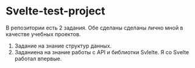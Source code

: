 # Svelte-test-project

В репозитории есть 2 задания. Обе сделаны сделаны лично мной в качестве учебных проектов. 
1. Задание на знание структур данных.
2. Заданиена на знание работы с API и библиотки Svlelte. Я со Svelte работал впервые. 
